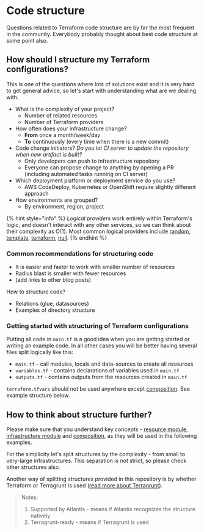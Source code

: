 # Code structure

Questions related to Terraform code structure are by far the most frequent in the community. Everybody probably thought about best code structure at some point also.

## How should I structure my Terraform configurations?

This is one of the questions where lots of solutions exist and it is very hard to get general advice, so let's start with understanding what are we dealing with.

* What is the complexity of your project?
  * Number of related resources
  * Number of Terraform providers
* How often does your infrastructure change?
  * **From** once a month/week/day
  * **To** continuously \(every time when there is a new commit\)
* Code change initiators? _Do you let CI server to update the repository when new artifact is built?_
  * Only developers can push to infrastructure repository
  * Everyone can propose change to anything by opening a PR \(including automated tasks running on CI server\)
* Which deployment platform or deployment service do you use?
  * AWS CodeDeploy, Kubernetes or OpenShift require slightly different approach
* How environments are grouped?
  * By environment, region, project

{% hint style="info" %}
_Logical providers_ work entirely within Terraform's logic, and doesn't interact with any other services, so we can think about their complexity as O\(1\). Most common logical providers include [random](https://www.terraform.io/docs/providers/random/index.html), [template](https://www.terraform.io/docs/providers/template/index.html), [terraform](https://www.terraform.io/docs/providers/terraform/index.html), [null](https://www.terraform.io/docs/providers/null/index.html).
{% endhint %}

### Common recommendations for structuring code

* It is easier and faster to work with smaller number of resources
* Radius blast is smaller with fewer resources
* \(add links to other blog posts\)

How to structure code?

* Relations \(glue, datasources\)
* Examples of directory structure

### Getting started with structuring of Terraform configurations

Putting all code in `main.tf` is a good idea when you are getting started or writing an example code. In all other cases you will be better having several files split logically like this:

* `main.tf` - call modules, locals and data-sources to create all resources
* `variables.tf` - contains declarations of variables used in `main.tf`
* `outputs.tf` - contains outputs from the resources created in `main.tf`

`terraform.tfvars` should not be used anywhere except [composition](key-concepts.md#composition). See example structure below.

## How to think about structure further?

Please make sure that you understand key concepts - [resource module](key-concepts.md#resource-module), [infrastructure module](key-concepts.md#infrastructure-module) and [composition](key-concepts.md#composition), as they will be used in the following examples.

For the simplicity let's split structures by the complexity - from small to very-large infrastructures. This separation is not strict, so please check other structures also.

Another way of splitting structures provided in this repository is by whether Terraform or Terragrunt is used \([read more about Terragrunt](https://github.com/gruntwork-io/terragrunt#use-cases)\).

> Notes:  
> 1. Supported by Atlantis - means if Atlantis recognizes the structure natively  
> 1. Terragrunt-ready - means if Terragrunt is used


